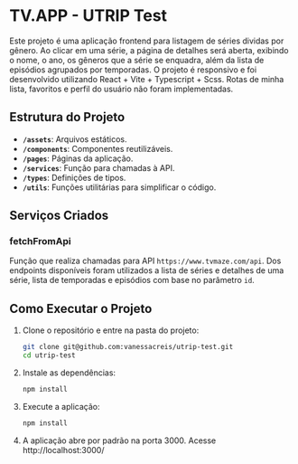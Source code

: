 # TV.APP - UTRIP Test

Este projeto é uma aplicação frontend para listagem de séries dividas por gênero. Ao clicar em uma série, a página de detalhes será aberta, exibindo o nome, o ano, os gêneros que a série se enquadra, além da lista de episódios agrupados por temporadas. O projeto é responsivo e  foi desenvolvido utilizando React + Vite + Typescript + Scss. Rotas de minha lista, favoritos e perfil do usuário não foram implementadas. 

## Estrutura do Projeto

- **`/assets`**: Arquivos estáticos.
- **`/components`**: Componentes reutilizáveis.
- **`/pages`**: Páginas da aplicação.
- **`/services`**: Função para chamadas à API.
- **`/types`**: Definições de tipos.
- **`/utils`**: Funções utilitárias para simplificar o código.

## Serviços Criados

### fetchFromApi
 Função que realiza chamadas para API `https://www.tvmaze.com/api`. Dos endpoints disponíveis foram utilizados a lista de séries e detalhes de uma série, lista de temporadas e episódios com base no parâmetro `id`.

## Como Executar o Projeto

1. Clone o repositório e entre na pasta do projeto:
   ```bash
   git clone git@github.com:vanessacreis/utrip-test.git
   cd utrip-test
   ```
2. Instale as dependências:
   ```bash
   npm install
   ```
3. Execute a aplicação:
   ```bash
   npm install
   ``` 
4. A aplicação abre por padrão na porta 3000. Acesse http://localhost:3000/

